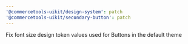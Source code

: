```yaml
---
'@commercetools-uikit/design-system': patch
'@commercetools-uikit/secondary-button': patch
---
```


Fix font size design token values used for Buttons in the default theme
